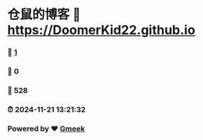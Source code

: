# 仓鼠的博客 :link: https://DoomerKid22.github.io 
### :page_facing_up: [1](https://DoomerKid22.github.io/tag.html) 
### :speech_balloon: 0 
### :hibiscus: 528 
### :alarm_clock: 2024-11-21 13:21:32 
### Powered by :heart: [Gmeek](https://github.com/Meekdai/Gmeek)
